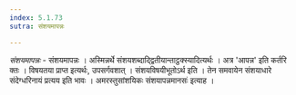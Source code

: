 ```yaml
---
index: 5.1.73
sutra: संशयमापन्नः

---
```

_संशयमापन्नः_ - संशयमापन्नः । अस्मिन्नर्थे संशयशब्दाद्द्वितीयान्ताट्ठक्स्यादित्यर्थः । अत्र 'आपन्न' इति कर्तरि क्तः । विषयतया प्राप्त इत्यर्थः, उपसर्गवशात् । संशयविषयीभूतोऽर्थ इति । तेन समवायेन संशयाधारे संदेग्धरिनायं प्रत्यय इति भावः । अमरस्तुसांशयिकः संशयापन्नमानसः॑ इत्याह ।